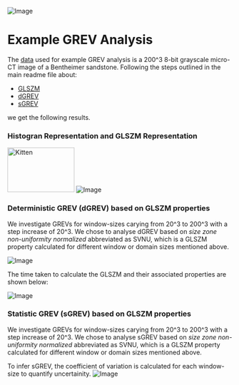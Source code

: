 ![Image](https://github.com/ankitaeclipse/GREV-PorousMedia/blob/master/GREV-PorousMedia-Logo.jpg)

# Example GREV Analysis

The [data]() used for example GREV analysis is a 200^3 8-bit grayscale micro-CT image of a Bentheimer sandstone.
Following the steps outlined in the main readme file about: 
* [GLSZM](https://github.com/ankitaeclipse/GREV-PorousMedia#grev-analysis) 
* [dGREV](https://github.com/ankitaeclipse/GREV-PorousMedia#what-is-a-glszm-representation)
* [sGREV](https://github.com/ankitaeclipse/GREV-PorousMedia#what-is-a-glszm-representation) 

we get the following results.  

### Histogran Representation and GLSZM Representation

<img src="https://github.com/ankitaeclipse/GREV-PorousMedia/blob/master/example/grayhistogram-exampledata.jpg" alt="Kitten"
	title="A cute kitten" width="150" height="100" />
![Image](https://github.com/ankitaeclipse/GREV-PorousMedia/blob/master/example/glszm-example-represntation.jpg)

### Deterministic GREV (dGREV) based on GLSZM properties
We investigate GREVs for window-sizes carying from 20^3 to 200^3 with a step increase of 20^3. 
We chose to analyse dGREV based on *size zone non-uniformity normalized* abbreviated as SVNU, which is a GLSZM property calculated for different window or domain sizes mentioned above.

![Image](https://github.com/ankitaeclipse/GREV-PorousMedia/blob/master/example/dREV.jpg)

The time taken to calculate the GLSZM and their associated properties are shown below:

![Image](https://github.com/ankitaeclipse/GREV-PorousMedia/blob/master/example/time-taken-dGREV.jpg)

### Statistic GREV (sGREV) based on GLSZM properties
We investigate GREVs for window-sizes carying from 20^3 to 200^3 with a step increase of 20^3. 
We chose to analyse sGREV based on *size zone non-uniformity normalized* abbreviated as SVNU, which is a GLSZM property calculated for different window or domain sizes mentioned above.

To infer sGREV, the coefficient of variation is calculated for each window-size to quantify uncertainity.
![Image](https://github.com/ankitaeclipse/GREV-PorousMedia/blob/master/example/sGREV.jpg)




